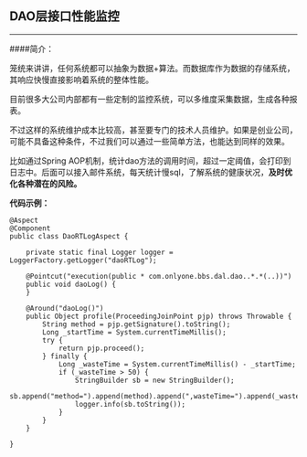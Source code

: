 ## DAO层接口性能监控

---

####简介：

笼统来讲讲，任何系统都可以抽象为数据+算法。而数据库作为数据的存储系统，其响应快慢直接影响着系统的整体性能。

目前很多大公司内部都有一些定制的监控系统，可以多维度采集数据，生成各种报表。

不过这样的系统维护成本比较高，甚至要专门的技术人员维护。如果是创业公司，可能不具备这种条件，不过我们可以通过一些简单方法，也能达到同样的效果。

比如通过Spring AOP机制，统计dao方法的调用时间，超过一定阈值，会打印到日志中。后面可以接入邮件系统，每天统计慢sql，了解系统的健康状况，**及时优化各种潜在的风险。**

**代码示例：**

```
@Aspect
@Component
public class DaoRTLogAspect {

    private static final Logger logger = LoggerFactory.getLogger("daoRTLog");

    @Pointcut("execution(public * com.onlyone.bbs.dal.dao..*.*(..))")
    public void daoLog() {
    }

    @Around("daoLog()")
    public Object profile(ProceedingJoinPoint pjp) throws Throwable {
        String method = pjp.getSignature().toString();
        Long _startTime = System.currentTimeMillis();
        try {
            return pjp.proceed();
        } finally {
            Long _wasteTime = System.currentTimeMillis() - _startTime;
            if (_wasteTime > 50) {
                StringBuilder sb = new StringBuilder();
                sb.append("method=").append(method).append(",wasteTime=").append(_wasteTime);
                logger.info(sb.toString());
            }
        }
    }

}


```